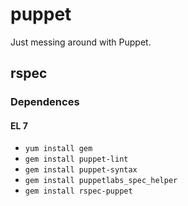 # puppet
Just messing around with Puppet.

## rspec
### Dependences
#### EL 7
* `yum install gem`
* `gem install puppet-lint`
* `gem install puppet-syntax`
* `gem install puppetlabs_spec_helper`
* `gem install rspec-puppet`
